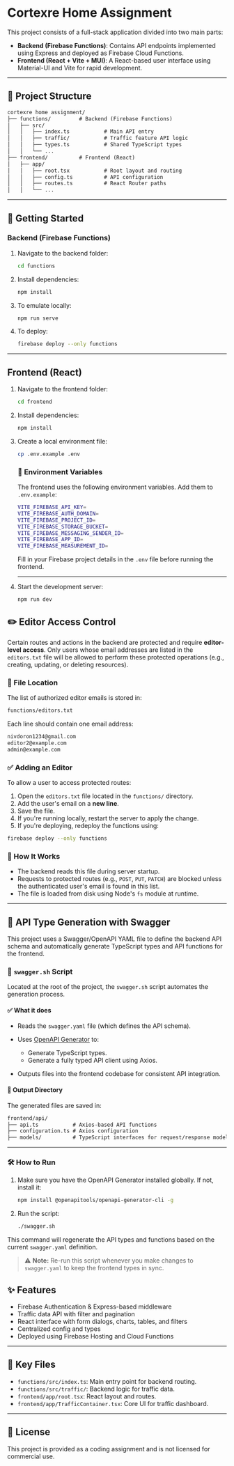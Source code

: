 # Cortexre Home Assignment

This project consists of a full-stack application divided into two main parts:

- **Backend (Firebase Functions)**: Contains API endpoints implemented using Express and deployed as Firebase Cloud Functions.
- **Frontend (React + Vite + MUI)**: A React-based user interface using Material-UI and Vite for rapid development.

---

## 🔧 Project Structure

```txt
cortexre home assignment/
├── functions/         # Backend (Firebase Functions)
│   ├── src/
│   │   ├── index.ts           # Main API entry
│   │   ├── traffic/           # Traffic feature API logic
│   │   ├── types.ts           # Shared TypeScript types
│   │   └── ...
├── frontend/          # Frontend (React)
│   ├── app/
│   │   ├── root.tsx           # Root layout and routing
│   │   ├── config.ts          # API configuration
│   │   ├── routes.ts          # React Router paths
│   │   └── ...
```

---

## 🚀 Getting Started

### Backend (Firebase Functions)

1. Navigate to the backend folder:

   ```bash
   cd functions
   ```

2. Install dependencies:

   ```bash
   npm install
   ```

3. To emulate locally:

   ```bash
   npm run serve
   ```

4. To deploy:

   ```bash
   firebase deploy --only functions
   ```

---

## Frontend (React)

1. Navigate to the frontend folder:

   ```bash
   cd frontend
   ```

2. Install dependencies:

   ```bash
   npm install
   ```

3. Create a local environment file:

   ```bash
   cp .env.example .env
   ```

   ### 🔐 Environment Variables

   The frontend uses the following environment variables. Add them to `.env.example`:

   ```bash
   VITE_FIREBASE_API_KEY=
   VITE_FIREBASE_AUTH_DOMAIN=
   VITE_FIREBASE_PROJECT_ID=
   VITE_FIREBASE_STORAGE_BUCKET=
   VITE_FIREBASE_MESSAGING_SENDER_ID=
   VITE_FIREBASE_APP_ID=
   VITE_FIREBASE_MEASUREMENT_ID=
   ```

   Fill in your Firebase project details in the `.env` file before running the frontend.

   ---

4. Start the development server:

   ```bash
   npm run dev
   ```

## ✏️ Editor Access Control

Certain routes and actions in the backend are protected and require **editor-level access**. Only users whose email addresses are listed in the `editors.txt` file will be allowed to perform these protected operations (e.g., creating, updating, or deleting resources).

### 📄 File Location

The list of authorized editor emails is stored in:

```txt
functions/editors.txt
```

Each line should contain one email address:

```txt
nivdoron1234@gmail.com
editor2@example.com
admin@example.com
```

### ✅ Adding an Editor

To allow a user to access protected routes:

1. Open the `editors.txt` file located in the `functions/` directory.
2. Add the user's email on a **new line**.
3. Save the file.
4. If you're running locally, restart the server to apply the change.
5. If you're deploying, redeploy the functions using:

```bash
firebase deploy --only functions
```

### 🔐 How It Works

- The backend reads this file during server startup.
- Requests to protected routes (e.g., `POST`, `PUT`, `PATCH`) are blocked unless the authenticated user's email is found in this list.
- The file is loaded from disk using Node's `fs` module at runtime.

---

## 🔄 API Type Generation with Swagger

This project uses a Swagger/OpenAPI YAML file to define the backend API schema and automatically generate TypeScript types and API functions for the frontend.

### 📜 `swagger.sh` Script

Located at the root of the project, the `swagger.sh` script automates the generation process.

#### ✅ What it does

- Reads the `swagger.yaml` file (which defines the API schema).
- Uses [OpenAPI Generator](https://openapi-generator.tech/) to:

  - Generate TypeScript types.
  - Generate a fully typed API client using Axios.
- Outputs files into the frontend codebase for consistent API integration.

#### 📁 Output Directory

The generated files are saved in:

```txt
frontend/api/
├── api.ts           # Axios-based API functions
├── configuration.ts # Axios configuration
├── models/          # TypeScript interfaces for request/response models
```

---

### 🛠️ How to Run

1. Make sure you have the OpenAPI Generator installed globally. If not, install it:

   ```bash
   npm install @openapitools/openapi-generator-cli -g
   ```

2. Run the script:

   ```bash
   ./swagger.sh
   ```

This command will regenerate the API types and functions based on the current `swagger.yaml` definition.

> ⚠️ **Note:** Re-run this script whenever you make changes to `swagger.yaml` to keep the frontend types in sync.

## ✨ Features

- Firebase Authentication & Express-based middleware
- Traffic data API with filter and pagination
- React interface with form dialogs, charts, tables, and filters
- Centralized config and types
- Deployed using Firebase Hosting and Cloud Functions

---

## 📁 Key Files

- `functions/src/index.ts`: Main entry point for backend routing.
- `functions/src/traffic/`: Backend logic for traffic data.
- `frontend/app/root.tsx`: React layout and routes.
- `frontend/app/TrafficContainer.tsx`: Core UI for traffic dashboard.

---

## 📜 License

This project is provided as a coding assignment and is not licensed for commercial use.
